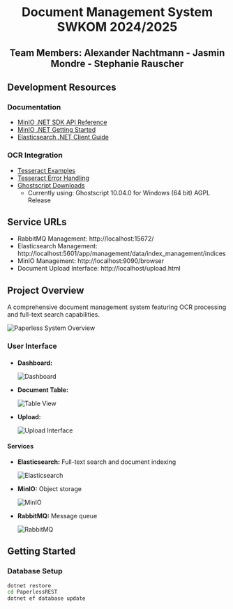 

<div align="center">
  
# Document Management System SWKOM 2024/2025

## Team Members: Alexander Nachtmann - Jasmin Mondre - Stephanie Rauscher

</div>

## Development Resources

### Documentation
- [MinIO .NET SDK API Reference](https://min.io/docs/minio/linux/developers/dotnet/API.html)
- [MinIO .NET Getting Started](https://min.io/docs/minio/linux/developers/dotnet/minio-dotnet.html)
- [Elasticsearch .NET Client Guide](https://www.elastic.co/guide/en/elasticsearch/client/net-api/current/getting-started-net.html#_searching_documents)

### OCR Integration
- [Tesseract Examples](https://github.com/charlesw/tesseract/blob/master/docs/examples.md)
- [Tesseract Error Handling](https://github.com/charlesw/tesseract/wiki/Errors)
- [Ghostscript Downloads](https://ghostscript.com/releases/gsdnld.html)
  - Currently using: Ghostscript 10.04.0 for Windows (64 bit) AGPL Release

## Service URLs
- RabbitMQ Management: http://localhost:15672/
- Elasticsearch Management: http://localhost:5601/app/management/data/index_management/indices
- MinIO Management: http://localhost:9090/browser
- Document Upload Interface: http://localhost/upload.html
  
## Project Overview
A comprehensive document management system featuring OCR processing and full-text search capabilities.

![Paperless System Overview](https://github.com/user-attachments/assets/eb992045-a6d3-48c5-bc83-3a91269bc544)

### User Interface

#### 
- **Dashboard:** 
  
  ![Dashboard](https://github.com/user-attachments/assets/a57f75b3-60f4-4c7f-a654-2970814cc7c1)

- **Document Table:**
  
  ![Table View](https://github.com/user-attachments/assets/7a4edd6d-9172-41ab-8550-2d57a328efdf)

- **Upload:**
  
  ![Upload Interface](https://github.com/user-attachments/assets/af121a85-bbb6-4b44-8da1-d89ce0276474)

#### Services
- **Elasticsearch:** Full-text search and document indexing
  
  ![Elasticsearch](https://github.com/user-attachments/assets/93eb4f27-c6a7-4c01-a96a-d2265853fac1)

- **MinIO:** Object storage
  
  ![MinIO](https://github.com/user-attachments/assets/81efa875-354c-4f8b-babe-72eaa6d76f42)

- **RabbitMQ:** Message queue

  ![RabbitMQ](https://github.com/user-attachments/assets/656363fe-53c1-4c15-a7d2-065830a628a0)



## Getting Started

### Database Setup
```bash
dotnet restore
cd PaperlessREST
dotnet ef database update
```
